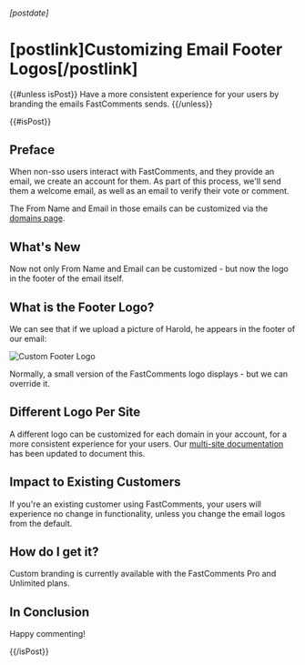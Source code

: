 ###### [postdate]
# [postlink]Customizing Email Footer Logos[/postlink]

{{#unless isPost}}
Have a more consistent experience for your users by branding the emails FastComments sends.
{{/unless}}

{{#isPost}}

## Preface

When non-sso users interact with FastComments, and they provide an email, we create an account for them. As part of this process,
we'll send them a welcome email, as well as an email to verify their vote or comment.

The From Name and Email in those emails can be customized via the <a href="https://fastcomments.com/auth/my-account/configure-domains" target="_blank">domains page</a>.

## What's New

Now not only From Name and Email can be customized - but now the logo in the footer of the email itself.

## What is the Footer Logo?

We can see that if we upload a picture of Harold, he appears in the footer of our email:

<div class="text-center">
    <img src="images/fc-custom-footer-logo-harold.png" alt="Custom Footer Logo" title="Custom Footer Logo Demo" />
</div>

Normally, a small version of the FastComments logo displays - but we can override it.

## Different Logo Per Site

A different logo can be customized for each domain in your account, for a more consistent experience for your users. Our
<a href="https://docs.fastcomments.com/guide-multiple-sites.html#from-name-email-logo" target="_blank">multi-site documentation</a> has
been updated to document this.

## Impact to Existing Customers

If you're an existing customer using FastComments, your users will experience no change in functionality, unless you change the email
logos from the default.

## How do I get it?

Custom branding is currently available with the FastComments Pro and Unlimited plans.

## In Conclusion

Happy commenting!

{{/isPost}}
